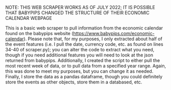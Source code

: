 NOTE: THIS WEB SCRAPER WORKS AS OF JULY 2022; IT IS POSSIBLE THAT BABYPIPS CHANGED THE STRUCTURE OF THEIR ECONOMIC CALENDAR WEBPAGE

This is a basic web scraper to pull information from the economic calendar found on the babypips website (https://www.babypips.com/economic-calendar).  Please note that, for my purposes, I only extracted about half of the event features (i.e. I pull the date, currency code, etc. as found on lines 34-40 of scraper.py); you can alter the code to extract what you need, though if you need additional features you will need to look at the json returned from babypips.  Additionally, I created the script to either pull the most recent week of data, or to pull data from a specified year range.  Again, this was done to meet my purposes, but you can change it as needed.  Finally, I store the data as a pandas dataframe, though you could definitely store the events as other objects, store them in a databased, etc.